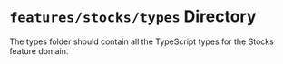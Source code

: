 # `features/stocks/types` Directory

The types folder should contain all the TypeScript types for the Stocks feature domain.

